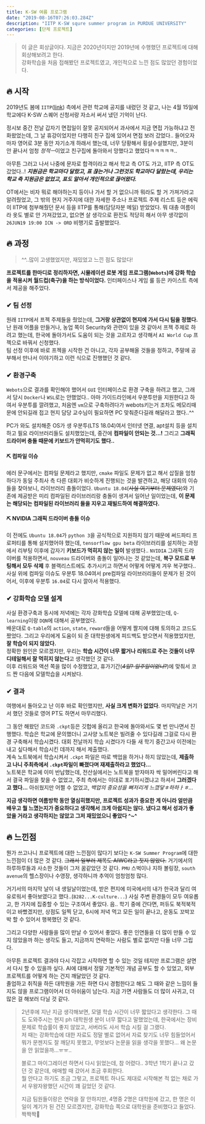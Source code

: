 ```yaml
---
title: K-SW 여름 프로그램
date: "2019-08-16T07:26:03.284Z"
description: "IITP K-SW squre summer program in PURDUE UNIVERSITY"
categories: [단체 프로젝트]
---
```


> 이 글은 회상글이다. 지금은 2020년이지만 2019년에 수행했던 프로젝트에 대해 회상해보려고 한다.  
> 강화학습을 처음 접해봤던 프로젝트였고, 개인적으로 느낀 점도 많았던 경험이었다.  

## 🔥 시작
2019년도 봄에 `IITP`([link](https://www.iitp.kr/main.it)) 측에서 관련 학교에 공지를 내렸던 것 같고, 
나는 4월 15일에 학교에다 K-SW 스퀘어 신청서랑 자소서 써서 냈던 기억이 난다.  

정시보 중간 전날 갑자기 면접일이 잘못 공지되어서 과사에서 지금 면접 가능하냐고 전화왔었는데, 그 날 휴강이었지만
다행히 친구 집에 있어서 면접 보러 갔었다.. 들어오자마자 영어로 3분 동안 자기소개 하래서 했는데, 너무 당황해서 횡설수설했지만,
3분이 안 끝나서 엄청 *정적ㅡ*이었고 친구집에 돌아와서 망했다고 했었다ㅋㅋㅋㅋㅋ..  

아무튼 그러고 나서 나중에 문자로 합격이라고 해서 학교 측 OT도 가고, IITP 측 OT도 갔었다..! ***지원금은 학교마다 달랐고,
표 끊는거나 그런것도 학교마다 달랐는데, 우리는 학교 측 지원금은 없었고, 표도 알아서 개인적으로 끊어왔다.***  

OT에서는 비자 뭐로 해야하는지 등이나 가서 할 거 없으니까 뭐라도 할 거 가져가라고 알려줬었고,
그 밖의 현지 거주지에 대한 자세한 주소나 프로젝트 주제 리스트 등은 에릭이 IITP에 첨부해줬던 문서 등을 IITP를 통해(담당자분 메일) 받았었다.
뭐 대충 여름이라 옷도 별로 안 가져갔었고, 없으면 살 생각으로 환전도 적당히 해서 아무 생각없이 `26JUN19 19:00 ICN -> ORD` 비행기로 출발했었다.   

## 🔥️ 과정
> ^^..많이 고생했었지만, 재밌었고 느낀 점도 많았다!  

**프로젝트를 한마디로 정리하자면, 시뮬레이션 로봇 게임 프로그램(`Webots`)에 강화 학습을 적용시켜 월드컵(축구)을 하는 방식이었다.** 
인터페이스나 게임 룰 등은 카이스트 측에서 제공을 해주었다. 

### ✔ 팀 선정
원래 `IITP`에서 프젝 주제들을 줬었는데, **그거랑 상관없이 현지에 가서 다시 팀을 정했다.** 난 원래 어플을 만들거나, 농업 쪽이 Security와 
관련이 있을 것 같아서 프젝 주제로 하려고 했는데, 한국에 돌아가서도 도움이 되는 것을 고르자고 생각해서 `AI World Cup` 프젝으로 바꿔서 신청했다.  
팀 선정 이후에 바로 프젝을 시작한 건 아니고, 각자 공부해올 것들을 정하고, 주말에 공부해서 만나서 이야기하고 이런 식으로 진행했던 것 같다.  

### ✔ 환경구축
`Webots`으로 결과를 확인해야 했어서 `GUI` 인터페이스로 환경 구축을 하려고 했고, 그래서 당시 `Docker`나 `WSL`로는 안했었다..
아마 가이드라인에서 우분투만을 지원한다고 하여서 우분투를 깔려했고, 처음엔 `vm`으로 구축하려다가 webots키는거 조차도
메모리때문에 안되길래 접고 현지 담당 교수님이 필요하면 PC 맞춰준다길래 해달라고 했다..^^  

PC가 와도 설치해준 OS가 생 우분투(LTS 18.04)여서 인터넷 연결, apt설치 등을 설치하고 필요 라이브러리들도 설치했었는데, 중간에 **컴파일이 안되는 것...!**
그리고 **그래픽 드라이버 충돌 때문에 키보드가 안먹히기도 했다..**

#### ⛏️ 컴파일 이슈
에러 문구에서는 컴파일 문제라고 했지만, `cmake` 파일도 문제가 없고 해서 삽질을 엄청하다가 동일 주최사 측 다른 대회가 비슷하게 진행되는 것을 발견하고, 해당 대회의 
이슈들을 찾아보니, 라이브러리 충돌이었다. `Ubuntu 18.04`(~~사실 여기부터 문제였다~~)와 기존에 제공받은 미리 컴파일된 라이브러리랑 
충돌이 생겨서 일어난 일이었는데, **이 문제는 해당되는 컴파일된 라이브러리 들을 지우고 재빌드하여 해결하였다.**  

#### ⛏️ NVIDIA 그래픽 드라이버 충돌 이슈
이 전에도 `Ubuntu 18.04`가 `python 3`을 공식적으로 지원하지 않기 때문에 써드파티 프로퍼티를 통해 설치했어야 했는데, `tensorflow gpu beta`
라이브러리를 설치하는 과정에서 리부팅 이후에 갑자기 **키보드가 먹히지 않는 일이** 발생했다.. 
`NVIDIA` 그래픽 드라이버를 적용하면서, `nouveau` 드라이버와 충돌이 일어나는 것 같았는데, **복구 모드로 부팅해서 모두 삭제** 후 블랙리스트에도
추가시키고 하면서 어떻게 어떻게 겨우 복구했다..  
사실 위에 컴파일 이슈도 우분투 18.04여서 pre컴파일 라이브러리들이 문제가 된 것이어서, 이후에 우분투 `16.04`로 다시 깔아서 적용했다.  

### ✔ 강화학습 모델 설계
사실 환경구축과 동시에 저녁에는 각자 강화학습 모델에 대해 공부했었는데, `Q-learning`이랑 `DQN`에 대해서 공부했었다.  
배운대로 `Q-table`의 `action`, `state`, `reward`들을 어떻게 짤지에 대해 토의하고 코드도 짰었다.
그리고 우리에게 도움이 되 준 대학원생에게 피드백도 받으면서 적용했었지만, **잘 학습이 되지 않았다.**  
정확한 원인은 모르겠지만, 우리는 **학습 시간이 너무 짧거나 리워드로 주는 것들이 너무 디테일해서 잘 먹히지 않는다**고 생각했던 것 같다.  
이후 리워드와 액션 쪽을 많이 수정했었고, 휴가기간(*~~4일? 일주일이었나?~~*)에 맞춰서 코드 짠 다음에 모델학습을 시켜놨다.  

### ✔ 결과
여행에서 돌아오고 난 이후 바로 확인했지만, **사실 크게 변화가 없었다**. 마지막날은 거기서 했던 것들로 영어 PT도 하면서 마무리했다.  

그 동안 해왔던 코드와 `.ckpt`등은 깃헙에 올리고 한국에 돌아와서도 몇 번 만나면서 진행했다. 학습은 학교에 문의했더니 고사양 노트북은 빌려줄 수 있다길래
그걸로 다시 환경 구축해서 학습시켰다. 대회 전날까지 학습 시켰다가 다들 새 학기 중간고사 이전에는 내고 싶다해서 학습시킨 데까지 해서 제출했다.  
계속 노트북에서 학습시켜서 `.ckpt` 파일은 따로 백업을 하거나 하지 않았는데, **제출하고 나니 주최측에서 `.ckpt`파일이 빠졌다며 재제출하라고 했었다...**  
노트북은 학교에 이미 반납했는데, 전산실에서는 노트북을 받자마자 싹 밀어버린다고 해서 결국 파일을 찾을 수 없었고, 주최 측에서는 이대로 포기하시겠냐고
하셔서 **그러겠다고 했다...** 아쉬웠지만 어쩔 수 없었고, *백업의 중요성을 뼈저리게 느꼈닿ㅎ하하ㅏㅎ...*  

**지금 생각하면 여름방학 동안 열심히했지만, 프로젝트 성과가 중요한 게 아니라 얼만큼 배우고 뭘 느꼈는지가 중요하다고 생각해서 크게 아쉽지는 않다.
냈다고 해서 성과가 좋았을 거라고 생각하지는 않았고 그저 재밌었으니 좋았다 ^~^**  

## 🔥️ 느낀점 
뭔가 쓰고나니 프로젝트에 대한 느낀점이 많다기 보다는 `K-SW Summer Program`에 대한 느낀점이 더 많은 것 같다. ~~그래서 일부러 제목도 AIWC라고 짓지 않았다.~~ 
거기에서의 하루하루들과 사소한 것들이 그저 꿈같았던 것 같다. `PMU` 스벅이나 지하 볼링장, `south avenue`의 헬스장이나 수영장, 생각하니까 추억이 엄청엄청 많다.

거기서의 마지막 날이 내 생일날이었는데, 받은 편지에 미국에서의 내가 한국과 달리 여유로워서 좋아보였다고 했다..(`8282...K-culture...`) 
사실 주변 환경들이 모두 여유롭고, 한 가지에 집중할 수 있는 구조여서 좋았다. 
음.. 학기 중에 간다면, 퍼듀도 북적북적이고 바빴겠지만, 상점도 일찍 닫고, 6시에 저녁 먹고 모든 일이 끝나고,
운동도 꼬박꼬박 할 수 있어서 행복했던 것 같다.  

그리고 다양한 사람들을 많이 만날 수 있어서 좋았다. 좋은 인연들을 더 많이 만들 수 있지 않았을까 하는 생각도 들고, 지금까지 연락하는 사람도 별로 없지만 다들 너무 그립다. 

아무튼 프로젝트 결과야 다시 각잡고 시작하면 할 수 있는 것일 테지만 프로그램은 살면서 다시 할 수 있을까 싶다. 
AI에 대해서 정말 기본적인 개념 공부도 할 수 있었고, 외부 프로젝트를 어떻게 하는 건지 깨달았던 것 같다.  
졸업하고 취직을 하든 대학원을 가든 하면 다시 경험한다고 해도 그 때와 같은 느낌이 들지도 않을 프로그램이어서 더 아쉬움이 남는다. 
지금 가면 사람들도 더 많이 사귀고, 더 많은 걸 해보러 다닐 것 같다.  

> 2년후에 지난 지금 생각해보면, 모델 학습 시간이 너무 짧았다고 생각한다. 그 때도 도와주시는 현지 ph 대학원생 분이 너무 짧다고 말했었는데, 
> 한국에서는 장비 문제로 학습률이 좋지 않았고, 서버라도 사서 학습 시킬 걸 그랬다.  
> 저 때는 강화학습에 대한 자료도 정말 별로 없어서 자료 찾기도 너무 힘들었어서 뭐가 문젠지도 잘 깨닫지 못했고, 무엇보다 논문을 읽을 생각을 못했다...
> 왜 논문을 안 읽었을까...ㅠㅠ..
> 
> 블로그 마이그레이션 하면서 다시 읽었는데, 참 어렸다.. 3학년 1학기 끝나고 갔던 것 같은데, 애매할 때 갔어서 조금 후회한다.  
> 뭘 안다고 하기도 조금 그렇고, 프로젝트 하나도 제대로 시작해본 적 없는 채로 가서 우왕자왕했던 시간이 꽤 길었던 것 같다.  
>
> 지금 팀원들이랑은 연락을 잘 안하지만, 4명중 2명은 대학원에 갔고, 한 명은 이 일이 계기가 된 건진 모르겠지만, 강화학습 쪽으로 대학원을 준비했다고 
> 들었다.  
> 짝짝짝👏